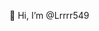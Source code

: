 👋 Hi, I’m @Lrrrr549


<!---
Lrrrr549/Lrrrr549 is a ✨ special ✨ repository because its `README.md` (this file) appears on your GitHub profile.
You can click the Preview link to take a look at your changes.
--->
